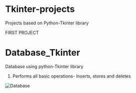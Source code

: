# Tkinter-projects
Projects based on Python-Tkinter library


FIRST PROJECT
# Database_Tkinter
Database using python-Tkinter library
1) Performs all basic operations- Inserts, stores and deletes

![Database](https://github.com/Anushkatech5/Tkinter-projects/assets/123286374/1e3a645b-de68-439d-9afc-0481c7b668cb)


